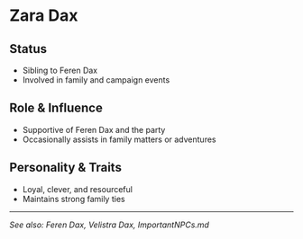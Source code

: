 # Zara Dax

## Status
- Sibling to Feren Dax
- Involved in family and campaign events

## Role & Influence
- Supportive of Feren Dax and the party
- Occasionally assists in family matters or adventures

## Personality & Traits
- Loyal, clever, and resourceful
- Maintains strong family ties

---
*See also: Feren Dax, Velistra Dax, ImportantNPCs.md*
